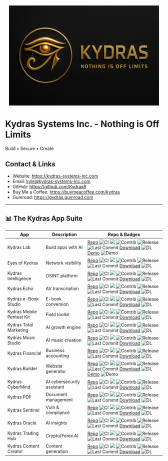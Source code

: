 <p align='center'>
  <img src='assets/kydras-logo.png' alt='Kydras Systems Inc.' width='480'/>
</p>

# Kydras Systems Inc. - Nothing is Off Limits
Build • Secure • Create

## Contact & Links
- Website: https://kydras-systems-inc.com
- Email: kyle@kydras-systems-inc.com
- GitHub: https://github.com/Kydras8
- Buy Me a Coffee: https://buymeacoffee.com/kydras
- Gumroad: https://gydras.gumroad.com

---

## 📊 The Kydras App Suite
| App | Description | Repo & Badges |
|---|---|---|
| Kydras Lab | Build apps with AI | [Repo](https://github.com/Kydras8/Kydras-Lab) ![CI](https://img.shields.io/github/actions/workflow/status/Kydras8/Kydras-Lab/ci.yml?style=flat-square&logo=githubactions&label=CI) ![](https://img.shields.io/badge/-S-=flat-square&logo=python&logoColor=white&label=) ![Contrib](https://img.shields.io/github/contributors/Kydras8/=flat-square&logo=github&label=Contrib) ![Release](https://img.shields.io/badge/Release-N/A-blue?style=flat-square&logo=github&label=Release) ![Last Commit](https://img.shields.io/github/last-commit/Kydras8/=flat-square&logo=git&label=Last%20Commit) [Download](https://github.com/Kydras8/Kydras-Lab/releases/latest) ![DL](https://img.shields.io/badge/Download-Latest-blue?style=flat-square&logo=github&label=Download) [Demo](https://kydras8.github.io/Kydras-Lab/) ![Demo](https://img.shields.io/badge/Demo-Live-green?style=flat-square&logo=google-chrome&label=Demo) |
| Eyes of Kydras | Network visibility | [Repo](https://github.com/Kydras8/Eyes-of-Kydras) ![CI](https://img.shields.io/github/actions/workflow/status/Kydras8/Eyes-of-Kydras/ci.yml?style=flat-square&logo=githubactions&label=CI) ![](https://img.shields.io/badge/-S-=flat-square&logo=python&logoColor=white&label=) ![Contrib](https://img.shields.io/github/contributors/Kydras8/=flat-square&logo=github&label=Contrib) ![Release](https://img.shields.io/badge/Release-N/A-blue?style=flat-square&logo=github&label=Release) ![Last Commit](https://img.shields.io/github/last-commit/Kydras8/=flat-square&logo=git&label=Last%20Commit) [Download](https://github.com/Kydras8/Eyes-of-Kydras/releases/latest) ![DL](https://img.shields.io/badge/Download-Latest-blue?style=flat-square&logo=github&label=Download)  |
| Kydras Intelligence | OSINT platform | [Repo](https://github.com/Kydras8/Kydras-Intelligence) ![CI](https://img.shields.io/github/actions/workflow/status/Kydras8/Kydras-Intelligence/ci.yml?style=flat-square&logo=githubactions&label=CI) ![](https://img.shields.io/badge/-S-=flat-square&logo=python&logoColor=white&label=) ![Contrib](https://img.shields.io/github/contributors/Kydras8/=flat-square&logo=github&label=Contrib) ![Release](https://img.shields.io/badge/Release-N/A-blue?style=flat-square&logo=github&label=Release) ![Last Commit](https://img.shields.io/github/last-commit/Kydras8/=flat-square&logo=git&label=Last%20Commit) [Download](https://github.com/Kydras8/Kydras-Intelligence/releases/latest) ![DL](https://img.shields.io/badge/Download-Latest-blue?style=flat-square&logo=github&label=Download)  |
| Kydras Echo | AV transcription | [Repo](https://github.com/Kydras8/KydrasEcho) ![CI](https://img.shields.io/github/actions/workflow/status/Kydras8/KydrasEcho/ci.yml?style=flat-square&logo=githubactions&label=CI) ![](https://img.shields.io/badge/-S-=flat-square&logo=python&logoColor=white&label=) ![Contrib](https://img.shields.io/github/contributors/Kydras8/=flat-square&logo=github&label=Contrib) ![Release](https://img.shields.io/badge/Release-v0.1.2-blue?style=flat-square&logo=github&label=Release) ![Last Commit](https://img.shields.io/github/last-commit/Kydras8/=flat-square&logo=git&label=Last%20Commit) [Download](https://github.com/Kydras8/KydrasEcho/releases/latest) ![DL](https://img.shields.io/badge/Download-Latest-blue?style=flat-square&logo=github&label=Download)  |
| Kydras e-Book Studio | E-book conversion | [Repo](https://github.com/Kydras8/Kydras-eBook-Studio) ![CI](https://img.shields.io/github/actions/workflow/status/Kydras8/Kydras-eBook-Studio/ci.yml?style=flat-square&logo=githubactions&label=CI) ![](https://img.shields.io/badge/-S-=flat-square&logo=python&logoColor=white&label=) ![Contrib](https://img.shields.io/github/contributors/Kydras8/=flat-square&logo=github&label=Contrib) ![Release](https://img.shields.io/badge/Release-v0.1.0-blue?style=flat-square&logo=github&label=Release) ![Last Commit](https://img.shields.io/github/last-commit/Kydras8/=flat-square&logo=git&label=Last%20Commit) [Download](https://github.com/Kydras8/Kydras-eBook-Studio/releases/latest) ![DL](https://img.shields.io/badge/Download-Latest-blue?style=flat-square&logo=github&label=Download)  |
| Kydras Mobile Pentest Kit | Field toolkit | [Repo](https://github.com/Kydras8/Kydras-Mobile-Pentest-Kit) ![CI](https://img.shields.io/github/actions/workflow/status/Kydras8/Kydras-Mobile-Pentest-Kit/ci.yml?style=flat-square&logo=githubactions&label=CI) ![](https://img.shields.io/badge/-S-=flat-square&logo=gnu-bash&logoColor=white&label=) ![Contrib](https://img.shields.io/github/contributors/Kydras8/=flat-square&logo=github&label=Contrib) ![Release](https://img.shields.io/badge/Release-N/A-blue?style=flat-square&logo=github&label=Release) ![Last Commit](https://img.shields.io/github/last-commit/Kydras8/=flat-square&logo=git&label=Last%20Commit) [Download](https://github.com/Kydras8/Kydras-Mobile-Pentest-Kit/releases/latest) ![DL](https://img.shields.io/badge/Download-Latest-blue?style=flat-square&logo=github&label=Download)  |
| Kydras Total Marketing | AI growth engine | [Repo](https://github.com/Kydras8/Kydras-Total-Marketing) ![CI](https://img.shields.io/github/actions/workflow/status/Kydras8/Kydras-Total-Marketing/ci.yml?style=flat-square&logo=githubactions&label=CI) ![](https://img.shields.io/badge/-S-=flat-square&logo=python&logoColor=white&label=) ![Contrib](https://img.shields.io/github/contributors/Kydras8/=flat-square&logo=github&label=Contrib) ![Release](https://img.shields.io/badge/Release-N/A-blue?style=flat-square&logo=github&label=Release) ![Last Commit](https://img.shields.io/github/last-commit/Kydras8/=flat-square&logo=git&label=Last%20Commit) [Download](https://github.com/Kydras8/Kydras-Total-Marketing/releases/latest) ![DL](https://img.shields.io/badge/Download-Latest-blue?style=flat-square&logo=github&label=Download)  |
| Kydras Music Studio | AI music creation | [Repo](https://github.com/Kydras8/Kydras-Music-Studio) ![CI](https://img.shields.io/github/actions/workflow/status/Kydras8/Kydras-Music-Studio/ci.yml?style=flat-square&logo=githubactions&label=CI) ![](https://img.shields.io/badge/-S-=flat-square&logo=python&logoColor=white&label=) ![Contrib](https://img.shields.io/github/contributors/Kydras8/=flat-square&logo=github&label=Contrib) ![Release](https://img.shields.io/badge/Release-N/A-blue?style=flat-square&logo=github&label=Release) ![Last Commit](https://img.shields.io/github/last-commit/Kydras8/=flat-square&logo=git&label=Last%20Commit) [Download](https://github.com/Kydras8/Kydras-Music-Studio/releases/latest) ![DL](https://img.shields.io/badge/Download-Latest-blue?style=flat-square&logo=github&label=Download)  |
| Kydras Financial | Business accounting | [Repo](https://github.com/Kydras8/Kydras-Financial) ![CI](https://img.shields.io/github/actions/workflow/status/Kydras8/Kydras-Financial/ci.yml?style=flat-square&logo=githubactions&label=CI) ![](https://img.shields.io/badge/-S-=flat-square&logo=python&logoColor=white&label=) ![Contrib](https://img.shields.io/github/contributors/Kydras8/=flat-square&logo=github&label=Contrib) ![Release](https://img.shields.io/badge/Release-N/A-blue?style=flat-square&logo=github&label=Release) ![Last Commit](https://img.shields.io/github/last-commit/Kydras8/=flat-square&logo=git&label=Last%20Commit) [Download](https://github.com/Kydras8/Kydras-Financial/releases/latest) ![DL](https://img.shields.io/badge/Download-Latest-blue?style=flat-square&logo=github&label=Download)  |
| Kydras Builder | Website generator | [Repo](https://github.com/Kydras8/Kydras-Builder) ![CI](https://img.shields.io/github/actions/workflow/status/Kydras8/Kydras-Builder/ci.yml?style=flat-square&logo=githubactions&label=CI) ![](https://img.shields.io/badge/-S-=flat-square&logo=html5&logoColor=white&label=) ![Contrib](https://img.shields.io/github/contributors/Kydras8/=flat-square&logo=github&label=Contrib) ![Release](https://img.shields.io/badge/Release-N/A-blue?style=flat-square&logo=github&label=Release) ![Last Commit](https://img.shields.io/github/last-commit/Kydras8/=flat-square&logo=git&label=Last%20Commit) [Download](https://github.com/Kydras8/Kydras-Builder/releases/latest) ![DL](https://img.shields.io/badge/Download-Latest-blue?style=flat-square&logo=github&label=Download) [Demo](https://kydras8.github.io/Kydras-Builder/) ![Demo](https://img.shields.io/badge/Demo-Live-green?style=flat-square&logo=google-chrome&label=Demo) |
| Kydras CyberMind | AI cybersecurity assistant | [Repo](https://github.com/Kydras8/Kydras-CyberMind) ![CI](https://img.shields.io/github/actions/workflow/status/Kydras8/Kydras-CyberMind/ci.yml?style=flat-square&logo=githubactions&label=CI) ![](https://img.shields.io/badge/-S-=flat-square&logo=python&logoColor=white&label=) ![Contrib](https://img.shields.io/github/contributors/Kydras8/=flat-square&logo=github&label=Contrib) ![Release](https://img.shields.io/badge/Release-N/A-blue?style=flat-square&logo=github&label=Release) ![Last Commit](https://img.shields.io/github/last-commit/Kydras8/=flat-square&logo=git&label=Last%20Commit) [Download](https://github.com/Kydras8/Kydras-CyberMind/releases/latest) ![DL](https://img.shields.io/badge/Download-Latest-blue?style=flat-square&logo=github&label=Download)  |
| Kydras PDF | Document management | [Repo](https://github.com/Kydras8/Kydras-PDF) ![CI](https://img.shields.io/github/actions/workflow/status/Kydras8/Kydras-PDF/ci.yml?style=flat-square&logo=githubactions&label=CI) ![](https://img.shields.io/badge/-S-=flat-square&logo=python&logoColor=white&label=) ![Contrib](https://img.shields.io/github/contributors/Kydras8/=flat-square&logo=github&label=Contrib) ![Release](https://img.shields.io/badge/Release-N/A-blue?style=flat-square&logo=github&label=Release) ![Last Commit](https://img.shields.io/github/last-commit/Kydras8/=flat-square&logo=git&label=Last%20Commit) [Download](https://github.com/Kydras8/Kydras-PDF/releases/latest) ![DL](https://img.shields.io/badge/Download-Latest-blue?style=flat-square&logo=github&label=Download)  |
| Kydras Sentinel | Vuln & compliance | [Repo](https://github.com/Kydras8/Kydras-Sentinel) ![CI](https://img.shields.io/github/actions/workflow/status/Kydras8/Kydras-Sentinel/ci.yml?style=flat-square&logo=githubactions&label=CI) ![](https://img.shields.io/badge/-S-=flat-square&logo=python&logoColor=white&label=) ![Contrib](https://img.shields.io/github/contributors/Kydras8/=flat-square&logo=github&label=Contrib) ![Release](https://img.shields.io/badge/Release-N/A-blue?style=flat-square&logo=github&label=Release) ![Last Commit](https://img.shields.io/github/last-commit/Kydras8/=flat-square&logo=git&label=Last%20Commit) [Download](https://github.com/Kydras8/Kydras-Sentinel/releases/latest) ![DL](https://img.shields.io/badge/Download-Latest-blue?style=flat-square&logo=github&label=Download)  |
| Kydras Oracle | AI insights | [Repo](https://github.com/Kydras8/Kydras-Oracle) ![CI](https://img.shields.io/github/actions/workflow/status/Kydras8/Kydras-Oracle/ci.yml?style=flat-square&logo=githubactions&label=CI) ![](https://img.shields.io/badge/-S-=flat-square&logo=python&logoColor=white&label=) ![Contrib](https://img.shields.io/github/contributors/Kydras8/=flat-square&logo=github&label=Contrib) ![Release](https://img.shields.io/badge/Release-N/A-blue?style=flat-square&logo=github&label=Release) ![Last Commit](https://img.shields.io/github/last-commit/Kydras8/=flat-square&logo=git&label=Last%20Commit) [Download](https://github.com/Kydras8/Kydras-Oracle/releases/latest) ![DL](https://img.shields.io/badge/Download-Latest-blue?style=flat-square&logo=github&label=Download)  |
| Kydras Trading Hub | Crypto/Forex AI | [Repo](https://github.com/Kydras8/Kydras-Trading-Hub) ![CI](https://img.shields.io/github/actions/workflow/status/Kydras8/Kydras-Trading-Hub/ci.yml?style=flat-square&logo=githubactions&label=CI) ![](https://img.shields.io/badge/-S-=flat-square&logo=python&logoColor=white&label=) ![Contrib](https://img.shields.io/github/contributors/Kydras8/=flat-square&logo=github&label=Contrib) ![Release](https://img.shields.io/badge/Release-N/A-blue?style=flat-square&logo=github&label=Release) ![Last Commit](https://img.shields.io/github/last-commit/Kydras8/=flat-square&logo=git&label=Last%20Commit) [Download](https://github.com/Kydras8/Kydras-Trading-Hub/releases/latest) ![DL](https://img.shields.io/badge/Download-Latest-blue?style=flat-square&logo=github&label=Download)  |
| Kydras Content Creator | Content generation | [Repo](https://github.com/Kydras8/Kydras-Content-Creator) ![CI](https://img.shields.io/github/actions/workflow/status/Kydras8/Kydras-Content-Creator/ci.yml?style=flat-square&logo=githubactions&label=CI) ![](https://img.shields.io/badge/-S-=flat-square&logo=python&logoColor=white&label=) ![Contrib](https://img.shields.io/github/contributors/Kydras8/=flat-square&logo=github&label=Contrib) ![Release](https://img.shields.io/badge/Release-N/A-blue?style=flat-square&logo=github&label=Release) ![Last Commit](https://img.shields.io/github/last-commit/Kydras8/=flat-square&logo=git&label=Last%20Commit) [Download](https://github.com/Kydras8/Kydras-Content-Creator/releases/latest) ![DL](https://img.shields.io/badge/Download-Latest-blue?style=flat-square&logo=github&label=Download)  |